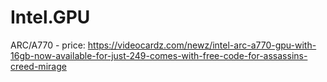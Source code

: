 # Intel.GPU
ARC/A770 - price: https://videocardz.com/newz/intel-arc-a770-gpu-with-16gb-now-available-for-just-249-comes-with-free-code-for-assassins-creed-mirage

